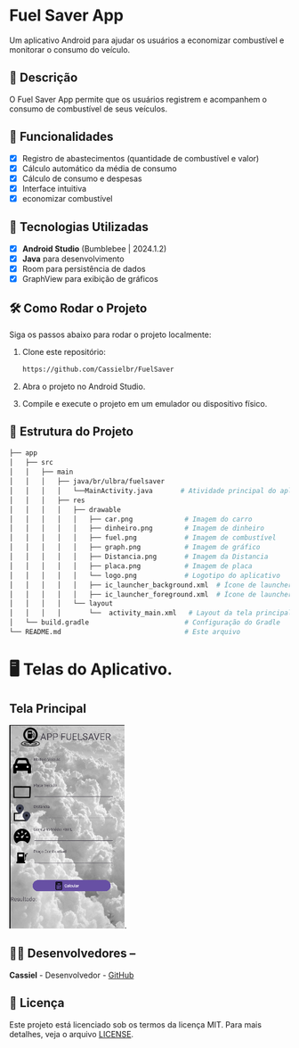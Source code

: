 # Fuel Saver App
Um aplicativo Android para ajudar os usuários a economizar combustível e monitorar o consumo do veículo.

## 📱 Descrição
O Fuel Saver App permite que os usuários registrem e acompanhem o consumo de combustível de seus veículos.

## 🔧 Funcionalidades

- [x] Registro de abastecimentos (quantidade de combustível e valor)
- [x] Cálculo automático da média de consumo
- [x] Cálculo de consumo e despesas
- [x] Interface intuitiva
- [x] economizar combustível
 
## 🚀 Tecnologias Utilizadas

- [x] **Android Studio** (Bumblebee | 2024.1.2)
- [x] **Java** para desenvolvimento
- [x] Room para persistência de dados
- [x] GraphView para exibição de gráficos

## 🛠️ Como Rodar o Projeto

Siga os passos abaixo para rodar o projeto localmente:

1. Clone este repositório:
    ```bash
    https://github.com/Cassielbr/FuelSaver
    ```
2. Abra o projeto no Android Studio.

3. Compile e execute o projeto em um emulador ou dispositivo físico.

## 📂 Estrutura do Projeto
```bash
├── app
│   ├── src
│   │   ├── main
│   │   │   ├── java/br/ulbra/fuelsaver
│   │   │   │   └──MainActivity.java       # Atividade principal do aplicativo
│   │   │   ├── res
│   │   │   │   ├── drawable
│   │   │   │   │   ├── car.png             # Imagem do carro
│   │   │   │   │   ├── dinheiro.png        # Imagem de dinheiro
│   │   │   │   │   ├── fuel.png            # Imagem de combustível
│   │   │   │   │   ├── graph.png           # Imagem de gráfico
│   │   │   │   │   ├── Distancia.png       # Imagem da Distancia
│   │   │   │   │   ├── placa.png           # Imagem de placa
│   │   │   │   │   └── logo.png            # Logotipo do aplicativo
│   │   │   │   │   ├── ic_launcher_background.xml  # Ícone de launcher - fundo
│   │   │   │   │   ├── ic_launcher_foreground.xml  # Ícone de launcher - frente
│   │   │   │   └── layout
│   │   │   │       └──  activity_main.xml   # Layout da tela principal
│   └── build.gradle                        # Configuração do Gradle
└── README.md                               # Este arquivo
```

# 🖥️ Telas do Aplicativo. 

## Tela Principal
![image](https://github.com/Cassielbr/FuelSaver/blob/master/assets/Principal.png).

## 👨‍💻 Desenvolvedores – 
**Cassiel** - Desenvolvedor - [GitHub](https://github.com/Cassielbr)

## 📄 Licença 
Este projeto está licenciado sob os termos da licença MIT. Para mais detalhes, veja o arquivo [LICENSE](https://github.com/Cassielbr/FuelSaver/blob/master/LICENSE).
